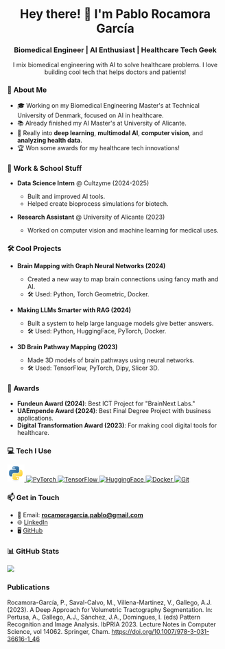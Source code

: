 <h1 align="center">Hey there! 👋 I'm Pablo Rocamora García</h1>
<h3 align="center">Biomedical Engineer | AI Enthusiast | Healthcare Tech Geek</h3>

<p align="center">I mix biomedical engineering with AI to solve healthcare problems. I love building cool tech that helps doctors and patients!</p>



### 🌟 **About Me**
- 🎓 Working on my Biomedical Engineering Master's at Technical University of Denmark, focused on AI in healthcare.  
- 📚 Already finished my AI Master's at University of Alicante.  
- 🧠 Really into **deep learning**, **multimodal AI**, **computer vision**, and **analyzing health data**.  
- 🏆 Won some awards for my healthcare tech innovations!



### 🔬 **Work & School Stuff**
- **Data Science Intern** @ Cultzyme (2024-2025)  
  - Built and improved AI tools.  
  - Helped create bioprocess simulations for biotech.
  
- **Research Assistant** @ University of Alicante (2023)  
  - Worked on computer vision and machine learning for medical uses.



### 🛠️ **Cool Projects**
- **Brain Mapping with Graph Neural Networks (2024)**  
  - Created a new way to map brain connections using fancy math and AI.  
  - 🛠️ Used: Python, Torch Geometric, Docker.

- **Making LLMs Smarter with RAG (2024)**  
  - Built a system to help large language models give better answers.  
  - 🛠️ Used: Python, HuggingFace, PyTorch, Docker.

- **3D Brain Pathway Mapping (2023)**  
  - Made 3D models of brain pathways using neural networks.  
  - 🛠️ Used: TensorFlow, PyTorch, Dipy, Slicer 3D.



### 🏅 **Awards**
- **Fundeun Award (2024)**: Best ICT Project for "BrainNext Labs."  
- **UAEmpende Award (2024)**: Best Final Degree Project with business applications.  
- **Digital Transformation Award (2023)**: For making cool digital tools for healthcare.



### 💻 **Tech I Use**
<p align="left">
  <a href="https://www.python.org/" target="_blank" rel="noreferrer"> <img src="https://raw.githubusercontent.com/devicons/devicon/master/icons/python/python-original.svg" alt="Python" width="40" height="40"/> </a>
  <a href="https://pytorch.org/" target="_blank" rel="noreferrer"> <img src="https://www.vectorlogo.zone/logos/pytorch/pytorch-icon.svg" alt="PyTorch" width="40" height="40"/> </a>
  <a href="https://www.tensorflow.org/" target="_blank" rel="noreferrer"> <img src="https://www.vectorlogo.zone/logos/tensorflow/tensorflow-icon.svg" alt="TensorFlow" width="40" height="40"/> </a>
  <a href="https://huggingface.co/" target="_blank" rel="noreferrer"> <img src="https://huggingface.co/front/assets/huggingface_logo.svg" alt="HuggingFace" width="40" height="40"/> </a>
  <a href="https://www.docker.com/" target="_blank" rel="noreferrer"> <img src="https://www.vectorlogo.zone/logos/docker/docker-icon.svg" alt="Docker" width="40" height="40"/> </a>
  <a href="https://git-scm.com/" target="_blank" rel="noreferrer"> <img src="https://www.vectorlogo.zone/logos/git-scm/git-scm-icon.svg" alt="Git" width="40" height="40"/> </a>
</p>



### 📫 **Get in Touch**
- 📧 Email: **rocamoragarcia.pablo@gmail.com**  
- 🌐 [LinkedIn](https://linkedin.com/in/pablo-rocamora-garcia)  
- 🖥️ [GitHub](https://github.com/pablorocg)



### 📊 **GitHub Stats**
<picture>
  <source srcset="https://github-readme-stats.vercel.app/api?username=pablorocg&show_icons=true&theme=dark" media="(prefers-color-scheme: dark)" />
  <source srcset="https://github-readme-stats.vercel.app/api?username=pablorocg&show_icons=true" media="(prefers-color-scheme: light)" />
  <img src="https://github-readme-stats.vercel.app/api?username=pablorocg&show_icons=true" />
</picture>

### **Publications**
<p align="left">Rocamora-García, P., Saval-Calvo, M., Villena-Martinez, V., Gallego, A.J. (2023). A Deep Approach for Volumetric Tractography Segmentation. In: Pertusa, A., Gallego, A.J., Sánchez, J.A., Domingues, I. (eds) Pattern Recognition and Image Analysis. IbPRIA 2023. Lecture Notes in Computer Science, vol 14062. Springer, Cham. <a href="https://doi.org/10.1007/978-3-031-36616-1_46">https://doi.org/10.1007/978-3-031-36616-1_46</a> </p>
